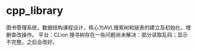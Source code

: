 # cpp_library
图书管理系统，数据结构课程设计，核心为AVL搜索树和链表的建立及初始化，增删查改操作。
平台：CLion
搜寻树存在一些问题尚未解决：部分读取乱码；显示不完整。之后会改好。
